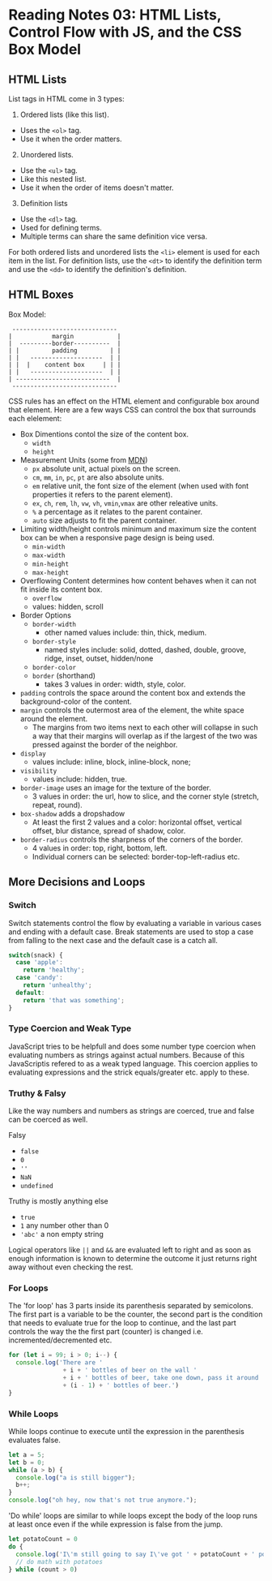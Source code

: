 # Reading Notes 03: HTML Lists, Control Flow with JS, and the CSS Box Model

## HTML Lists

List tags in HTML come in 3 types:

1. Ordered lists (like this list).
  - Uses the `<ol>` tag.
  - Use it when the order matters.
2. Unordered lists.
  - Use the `<ul>` tag.
  - Like this nested list.
  - Use it when the order of items doesn't matter.
3. Definition lists
  - Use the `<dl>` tag.
  - Used for defining terms.
  - Multiple terms can share the same definition vice versa.

For both ordered lists and unordered lists the `<li>` element is used for each item in the list. For definition lists, use the `<dt>` to identify the definition term and use the `<dd>` to identify the definition's definition.


##  HTML Boxes

Box Model:

```
 -----------------------------
|           margin            |
|  ---------border----------  |
| |         padding         | |
| |   --------------------  | |
| |  |    content box     | | |
| |   --------------------  | |
| --------------------------  |
 -----------------------------

```

CSS rules has an effect on the HTML element and configurable box around that element. Here are a few ways CSS can control the box that surrounds each elelement:

- Box Dimentions contol the size of the content box.
  - `width`
  - `height`
- Measurement Units (some from [MDN](https://developer.mozilla.org/en-US/docs/Learn/CSS/Building_blocks/Values_and_units))
  - `px` absolute unit, actual pixels on the screen.
  - `cm`, `mm`, `in`, `pc`, `pt` are also absolute units.
  - `em` relative unit, the font size of the element (when used with font properties it refers to the parent element).
  - `ex`, `ch`, `rem`, `lh`, `vw`, `vh`, `vmin`,`vmax` are other releative units.
  - `%` a percentage as it relates to the parent container.
  - `auto` size adjusts to fit the parent container.
- Limiting width/height controls minimum and maximum size the content box can be when a responsive page design is being used.
  - `min-width`
  - `max-width`
  - `min-height`
  - `max-height`
- Overflowing Content determines how content behaves when it can not fit inside its content box.
  - `overflow`
  - values: hidden, scroll
- Border Options
  - `border-width`
    - other named values include: thin, thick, medium.
  - `border-style`
    - named styles include: solid, dotted, dashed, double, groove, ridge, inset, outset, hidden/none
  - `border-color`
  - `border` (shorthand)
    - takes 3 values in order: width, style, color.
- `padding` controls the space around the content box and extends the background-color of the content.
- `margin` controls the outermost area of the element, the white space around the element. 
  - The margins from two items next to each other will collapse in such a way that their margins will overlap as if the largest of the two was pressed against the border of the neighbor.
- `display` 
  - values include: inline, block, inline-block, none;
- `visibility`
  - values include: hidden, true.
- `border-image` uses an image for the texture of the border.
  - 3 values in order: the url, how to slice, and the corner style (stretch, repeat, round).
- `box-shadow` adds a dropshadow
  - At least the first 2 values and a color: horizontal offset, vertical offset, blur distance, spread of shadow, color. 
- `border-radius` controls the sharpness of the corners of the border.
  - 4 values in order: top, right, bottom, left.
  - Individual corners can be selected: border-top-left-radius etc.

## More Decisions and Loops

### Switch

Switch statements control the flow by evaluating a variable in various cases and ending with a default case. Break statements are used to stop a case from falling to the next case and the default case is a catch all.

```javascript
switch(snack) {
  case 'apple':
    return 'healthy';
  case 'candy':
    return 'unhealthy';
  default:
    return 'that was something';
}
```

### Type Coercion and Weak Type

JavaScript tries to be helpfull and does some number type coercion when evaluating numbers as strings against actual numbers. Because of this JavaScriptis refered to as a weak typed language. This coercion applies to evaluating expressions and the strick equals/greater etc. apply to these.

### Truthy & Falsy

Like the way numbers and numbers as strings are coerced, true and false can be coerced as well.

Falsy
- `false`
- `0`
- `''`
- `NaN`
- `undefined`

Truthy is mostly anything else
- `true`
- `1` any number other than 0
- `'abc'` a non empty string

Logical operators like `||` and `&&` are evaluated left to right and as soon as enough information is known to determine the outcome it just returns right away without even checking the rest.

### For Loops

The 'for loop' has 3 parts inside its parenthesis separated by semicolons. The first part is a variable to be the counter, the second part is the condition that needs to evaluate true for the loop to continue, and the last part controls the way the the first part (counter) is changed i.e. incremented/decremented etc.

```javascript
for (let i = 99; i > 0; i--) {
  console.log('There are ' 
               + i + ' bottles of beer on the wall ' 
               + i + ' bottles of beer, take one down, pass it around ' 
               + (i - 1) + ' bottles of beer.')
}
```

### While Loops

While loops continue to execute until the expression in the parenthesis evaluates false. 

```javascript
let a = 5;
let b = 0;
while (a > b) {
  console.log("a is still bigger");
  b++;
}
console.log("oh hey, now that's not true anymore.");
```

'Do while' loops are similar to while loops except the body of the loop runs at least once even if the while expression is false from the jump.

```javascript
let potatoCount = 0
do {
  console.log('I\'m still going to say I\'ve got ' + potatoCount + ' potatoes.');
  // do math with potatoes
} while (count > 0)
```

